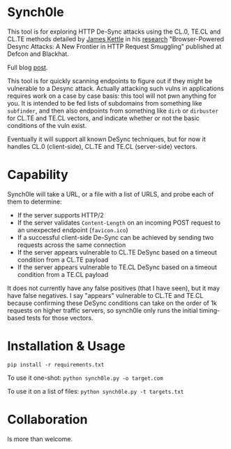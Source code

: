 # Synch0le

This tool is for exploring HTTP De-Sync attacks using the CL.0, TE.CL and CL.TE methods detailed by [James Kettle](https://skeletonscribe.net/) in his [research](https://i.blackhat.com/USA-22/Wednesday/us-22-Kettle-Browser-Powered-Desync-Attacks-wp.pdf) "Browser-Powered Desync Attacks: A New Frontier in
HTTP Request Smuggling" published at Defcon and Blackhat. 

Full blog [post](https://sharpsec.run/?p=127).

This tool is for quickly scanning endpoints to figure out if they might be vulnerable to a Desync attack. Actually attacking such vulns in applications requires work on a case by case basis: this tool will not pwn anything for you. It is intended to be fed lists of subdomains from something like `subfinder`, and then also endpoints from something like `dirb` or `dirbuster` for CL.TE and TE.CL vectors, and indicate whether or not the basic conditions of the vuln exist.

Eventually it will support all known DeSync techniques, but for now it handles CL.0 (client-side), CL.TE and TE.CL (server-side) vectors.

# Capability
Synch0le will take a URL, or a file with a list of URLS, and probe each of them to determine:

- If the server supports HTTP/2
- If the server validates `Content-Length` on an incoming POST request to an unexpected endpoint (`favicon.ico`)
- If a successful client-side De-Sync can be achieved by sending two requests across the same connection
- If the server appears vulnerable to CL.TE DeSync based on a timeout condition from a CL.TE payload
- If the server appears vulnerable to TE.CL DeSync based on a timeout condition from a TE.CL payload

It does not currently have any false positives (that I have seen), but it may have false negatives.
I say "appears" vulnerable to CL.TE and TE.CL because confirming these DeSync conditions can take on the order of 1k requests on higher traffic servers, so synch0le only runs the initial timing-based tests for those vectors.

# Installation & Usage

`pip install -r requirements.txt`

To use it one-shot: `python synch0le.py -o target.com`

To use it on a list of files: `python synch0le.py -t targets.txt`

# Collaboration

Is more than welcome. 
